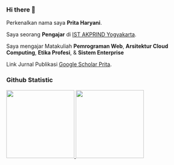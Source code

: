 ### Hi there 👋

Perkenalkan nama saya **Prita Haryani**.<br>
 
Saya seorang **Pengajar** di [IST AKPRIND Yogyakarta](https://www.akprind.ac.id/).<br>
 
Saya mengajar Matakuliah **Pemrograman Web**, **Arsitektur Cloud Computing**, **Etika Profesi**, & **Sistem Enterprise**

Link Jurnal Publikasi [Google Scholar Prita](https://scholar.google.com/citations?user=2szgk38AAAAJ&hl=en&oi=ao/).<br>
 
### Github Statistic
<p align="left">
<a href="https://github.com/dimasmds">
  <img height="180em" src="https://github-readme-stats-eight-theta.vercel.app/api?username=dimasmds&show_icons=true&theme=algolia&include_all_commits=true&count_private=true"/>
  <img height="180em" src="https://github-readme-stats-eight-theta.vercel.app/api/top-langs/?username=dimasmds&layout=compact&langs_count=8&theme=algolia"/>
</a>
</p>

